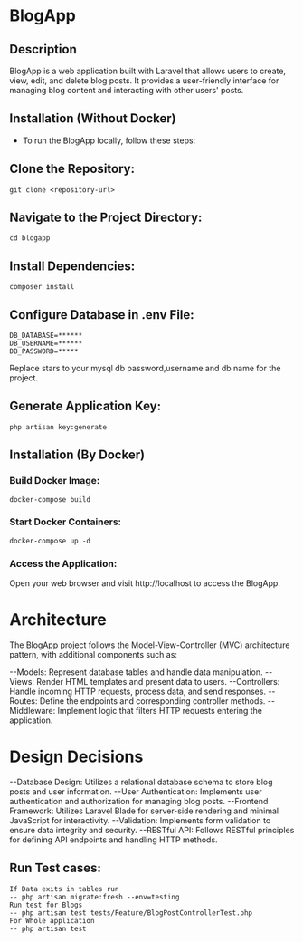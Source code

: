 # BlogApp

## Description

BlogApp is a web application built with Laravel that allows users to create, view, edit, and delete blog posts. It provides a user-friendly interface for managing blog content and interacting with other users' posts.

## Installation (Without Docker)
- To run the BlogApp locally, follow these steps:


## Clone the Repository:

    git clone <repository-url>


## Navigate to the Project Directory:

    cd blogapp


## Install Dependencies:

    composer install


## Configure Database in .env File:
    DB_DATABASE=******
    DB_USERNAME=******
    DB_PASSWORD=*****

Replace stars to your mysql db password,username and db name for the project.

## Generate Application Key:
    
    php artisan key:generate

## Installation (By Docker)

### Build Docker Image:
    
    docker-compose build

### Start Docker Containers:

    docker-compose up -d

### Access the Application:

Open your web browser and visit http://localhost to access the BlogApp.

# Architecture

The BlogApp project follows the Model-View-Controller (MVC) architecture pattern, with additional components such as:

--Models: Represent database tables and handle data manipulation.
--Views: Render HTML templates and present data to users.
--Controllers: Handle incoming HTTP requests, process data, and send responses.
--Routes: Define the endpoints and corresponding controller methods.
--Middleware: Implement logic that filters HTTP requests entering the application.

# Design Decisions

--Database Design: Utilizes a relational database schema to store blog posts and user information.
--User Authentication: Implements user authentication and authorization for managing blog posts.
--Frontend Framework: Utilizes Laravel Blade for server-side rendering and minimal JavaScript for interactivity.
--Validation: Implements form validation to ensure data integrity and security.
--RESTful API: Follows RESTful principles for defining API endpoints and handling HTTP methods.


## Run Test cases:
    If Data exits in tables run
    -- php artisan migrate:fresh --env=testing
    Run test for Blogs
    -- php artisan test tests/Feature/BlogPostControllerTest.php
    For Whole application
    -- php artisan test

